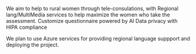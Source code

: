 We aim to help to rural women through tele-consulations, with Regional lang/MultiMedia services to help maximize the women who take the assessment.
Customize questionnaire powered by AI
Data privacy with HIPA compliance

We plan to use Azure services for providing regional language suppport and deploying the project.
